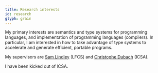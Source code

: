```yaml
---
title: Research interests
id: research
glyph: grain
---
```

My primary interests are semantics and type systems for programming languages, and implementation of programming languages (compilers). In particular, I am interested in how to take advantage of type systems to accelerate and generate efficient, portable programs.

My supervisors are [Sam Lindley](http://homepages.inf.ed.ac.uk/slindley) (LFCS) and [Christophe Dubach](http://homepages.inf.ed.ac.uk/cdubach) (ICSA).

I have been kicked out of ICSA.
